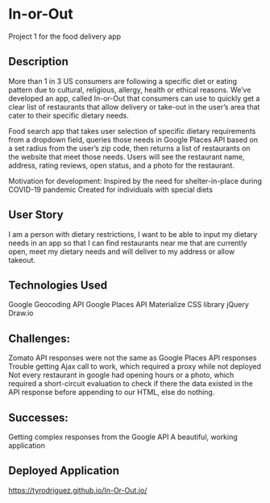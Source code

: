 # In-or-Out
Project 1 for the food delivery app

## Description
More than 1 in 3 US consumers are following a specific diet or eating pattern due to cultural, religious, allergy, health or ethical reasons. We’ve developed an app, called In-or-Out that consumers can use to quickly get a clear list of restaurants that allow delivery or take-out in the user’s area that cater to their specific dietary needs.

Food search app that takes user selection of specific dietary requirements from a dropdown field, queries those needs in Google Places API based on a set radius from the user’s zip code, then returns a list of restaurants on the website that meet those needs. Users will see the restaurant name, address, rating reviews, open status, and a photo for the restaurant.

Motivation for development:
Inspired by the need for shelter-in-place during COVID-19 pandemic
Created for individuals with special diets

## User Story
I am a person with dietary restrictions, I want to be able to input my dietary needs in an app so that I can find restaurants near me that are currently open, meet my dietary needs and will deliver to my address or allow takeout.

## Technologies Used
Google Geocoding API
Google Places API
Materialize CSS library
jQuery 
Draw.io

## Challenges:
Zomato API responses were not the same as Google Places API responses
Trouble getting Ajax call to work, which required a proxy while not deployed
Not every restaurant in google had opening hours or a photo, which required a short-circuit evaluation to check if there the data existed in the API response before appending to our HTML, else do nothing.
## Successes:
Getting complex responses from the Google API
A beautiful, working application

## Deployed Application
https://tyrodriguez.github.io/In-Or-Out.io/
